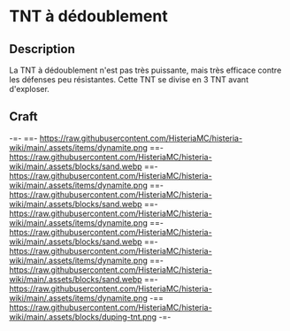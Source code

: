 # TNT à dédoublement

## Description

La TNT à dédoublement n'est pas très puissante, mais très efficace contre les défenses peu résistantes. Cette TNT se divise en 3 TNT avant d'exploser.

## Craft 

-=-
 ==- https://raw.githubusercontent.com/HisteriaMC/histeria-wiki/main/.assets/items/dynamite.png
 ==- https://raw.githubusercontent.com/HisteriaMC/histeria-wiki/main/.assets/blocks/sand.webp
 ==- https://raw.githubusercontent.com/HisteriaMC/histeria-wiki/main/.assets/items/dynamite.png
 ==- https://raw.githubusercontent.com/HisteriaMC/histeria-wiki/main/.assets/blocks/sand.webp
 ==- https://raw.githubusercontent.com/HisteriaMC/histeria-wiki/main/.assets/items/dynamite.png
 ==- https://raw.githubusercontent.com/HisteriaMC/histeria-wiki/main/.assets/blocks/sand.webp
 ==- https://raw.githubusercontent.com/HisteriaMC/histeria-wiki/main/.assets/items/dynamite.png
 ==- https://raw.githubusercontent.com/HisteriaMC/histeria-wiki/main/.assets/blocks/sand.webp
 ==- https://raw.githubusercontent.com/HisteriaMC/histeria-wiki/main/.assets/items/dynamite.png
 -== https://raw.githubusercontent.com/HisteriaMC/histeria-wiki/main/.assets/blocks/duping-tnt.png
-=-
